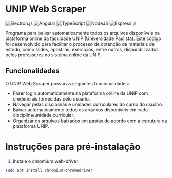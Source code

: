 # UNIP Web Scraper
![Electron.js](https://img.shields.io/badge/Electron-191970?style=for-the-badge&logo=Electron&logoColor=white)
![Angular](https://img.shields.io/badge/angular-%23DD0031.svg?style=for-the-badge&logo=angular&logoColor=white)
![TypeScript](https://img.shields.io/badge/typescript-%23007ACC.svg?style=for-the-badge&logo=typescript&logoColor=white)
![NodeJS](https://img.shields.io/badge/node.js-6DA55F?style=for-the-badge&logo=node.js&logoColor=white)
![Express.js](https://img.shields.io/badge/express.js-%23404d59.svg?style=for-the-badge&logo=express&logoColor=%2361DAFB)

Programa para baixar automaticamente todos os arquivos disponíveis na plataforma online da faculdade UNIP (Universidade Paulista). Este código foi desenvolvido para facilitar o processo de obtenção de materiais de estudo, como slides, apostilas, exercícios, entre outros, disponibilizados pelos professores no sistema online da UNIP.

## Funcionalidades
O UNIP Web Scraper possui as seguintes funcionalidades:
- Fazer login automaticamente na plataforma online da UNIP com credenciais fornecidas pelo usuário.
- Navegar pelas disciplinas e unidades curriculares do curso do usuário.
- Baixar automaticamente todos os arquivos disponíveis em cada disciplina/unidade curricular.
- Organizar os arquivos baixados em pastas de acordo com a estrutura da plataforma UNIP.


# Instruções para pré-instalação
1. Instale o chromium web-driver
```bash
sudo apt install chromium-chromedriver
```
